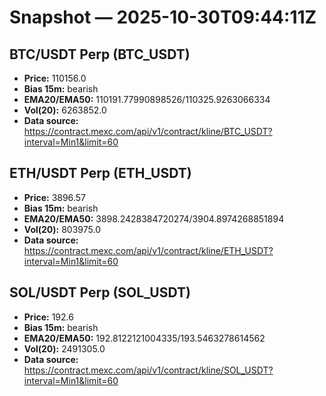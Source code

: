 # Snapshot — 2025-10-30T09:44:11Z

## BTC/USDT Perp (BTC_USDT)
- **Price:** 110156.0
- **Bias 15m:** bearish
- **EMA20/EMA50:** 110191.77990898526/110325.9263066334
- **Vol(20):** 6263852.0
- **Data source:** https://contract.mexc.com/api/v1/contract/kline/BTC_USDT?interval=Min1&limit=60

## ETH/USDT Perp (ETH_USDT)
- **Price:** 3896.57
- **Bias 15m:** bearish
- **EMA20/EMA50:** 3898.2428384720274/3904.8974268851894
- **Vol(20):** 803975.0
- **Data source:** https://contract.mexc.com/api/v1/contract/kline/ETH_USDT?interval=Min1&limit=60

## SOL/USDT Perp (SOL_USDT)
- **Price:** 192.6
- **Bias 15m:** bearish
- **EMA20/EMA50:** 192.8122121004335/193.5463278614562
- **Vol(20):** 2491305.0
- **Data source:** https://contract.mexc.com/api/v1/contract/kline/SOL_USDT?interval=Min1&limit=60

